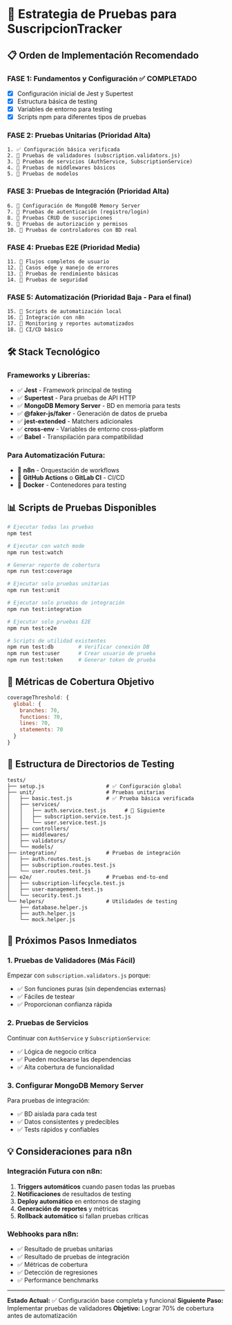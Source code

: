 # 🧪 Estrategia de Pruebas para SuscripcionTracker

## 📋 Orden de Implementación Recomendado

### **FASE 1: Fundamentos y Configuración** ✅ **COMPLETADO**
- [x] Configuración inicial de Jest y Supertest
- [x] Estructura básica de testing
- [x] Variables de entorno para testing
- [x] Scripts npm para diferentes tipos de pruebas

### **FASE 2: Pruebas Unitarias (Prioridad Alta)**
```
1. ✅ Configuración básica verificada
2. 🔄 Pruebas de validadores (subscription.validators.js)
3. 🔄 Pruebas de servicios (AuthService, SubscriptionService)
4. 🔄 Pruebas de middlewares básicos
5. 🔄 Pruebas de modelos
```

### **FASE 3: Pruebas de Integración (Prioridad Alta)**
```
6. 🔄 Configuración de MongoDB Memory Server
7. 🔄 Pruebas de autenticación (registro/login)
8. 🔄 Pruebas CRUD de suscripciones
9. 🔄 Pruebas de autorización y permisos
10. 🔄 Pruebas de controladores con BD real
```

### **FASE 4: Pruebas E2E (Prioridad Media)**
```
11. 🔄 Flujos completos de usuario
12. 🔄 Casos edge y manejo de errores
13. 🔄 Pruebas de rendimiento básicas
14. 🔄 Pruebas de seguridad
```

### **FASE 5: Automatización (Prioridad Baja - Para el final)**
```
15. 🔄 Scripts de automatización local
16. 🔄 Integración con n8n
17. 🔄 Monitoring y reportes automatizados
18. 🔄 CI/CD básico
```

## 🛠 Stack Tecnológico

### **Frameworks y Librerías:**
- ✅ **Jest** - Framework principal de testing
- ✅ **Supertest** - Para pruebas de API HTTP  
- ✅ **MongoDB Memory Server** - BD en memoria para tests
- ✅ **@faker-js/faker** - Generación de datos de prueba
- ✅ **jest-extended** - Matchers adicionales
- ✅ **cross-env** - Variables de entorno cross-platform
- ✅ **Babel** - Transpilación para compatibilidad

### **Para Automatización Futura:**
- 🔄 **n8n** - Orquestación de workflows
- 🔄 **GitHub Actions** o **GitLab CI** - CI/CD
- 🔄 **Docker** - Contenedores para testing

## 📊 Scripts de Pruebas Disponibles

```bash
# Ejecutar todas las pruebas
npm test

# Ejecutar con watch mode
npm run test:watch

# Generar reporte de cobertura
npm run test:coverage

# Ejecutar solo pruebas unitarias
npm run test:unit

# Ejecutar solo pruebas de integración  
npm run test:integration

# Ejecutar solo pruebas E2E
npm run test:e2e

# Scripts de utilidad existentes
npm run test:db        # Verificar conexión DB
npm run test:user      # Crear usuario de prueba
npm run test:token     # Generar token de prueba
```

## 🎯 Métricas de Cobertura Objetivo

```javascript
coverageThreshold: {
  global: {
    branches: 70,
    functions: 70, 
    lines: 70,
    statements: 70
  }
}
```

## 📁 Estructura de Directorios de Testing

```
tests/
├── setup.js                    # ✅ Configuración global
├── unit/                       # Pruebas unitarias
│   ├── basic.test.js           # ✅ Prueba básica verificada
│   ├── services/               
│   │   ├── auth.service.test.js      # 🔄 Siguiente
│   │   ├── subscription.service.test.js
│   │   └── user.service.test.js
│   ├── controllers/
│   ├── middlewares/
│   ├── validators/
│   └── models/
├── integration/                # Pruebas de integración
│   ├── auth.routes.test.js
│   ├── subscription.routes.test.js
│   └── user.routes.test.js
├── e2e/                        # Pruebas end-to-end
│   ├── subscription-lifecycle.test.js
│   ├── user-management.test.js
│   └── security.test.js
└── helpers/                    # Utilidades de testing
    ├── database.helper.js
    ├── auth.helper.js
    └── mock.helper.js
```

## 🚀 Próximos Pasos Inmediatos

### **1. Pruebas de Validadores (Más Fácil)**
Empezar con `subscription.validators.js` porque:
- ✅ Son funciones puras (sin dependencias externas)
- ✅ Fáciles de testear
- ✅ Proporcionan confianza rápida

### **2. Pruebas de Servicios**
Continuar con `AuthService` y `SubscriptionService`:
- ✅ Lógica de negocio crítica
- ✅ Pueden mockearse las dependencias
- ✅ Alta cobertura de funcionalidad

### **3. Configurar MongoDB Memory Server**
Para pruebas de integración:
- ✅ BD aislada para cada test
- ✅ Datos consistentes y predecibles
- ✅ Tests rápidos y confiables

## 💡 Consideraciones para n8n

### **Integración Futura con n8n:**
1. **Triggers automáticos** cuando pasen todas las pruebas
2. **Notificaciones** de resultados de testing
3. **Deploy automático** en entornos de staging
4. **Generación de reportes** y métricas
5. **Rollback automático** si fallan pruebas críticas

### **Webhooks para n8n:**
- ✅ Resultado de pruebas unitarias
- ✅ Resultado de pruebas de integración  
- ✅ Métricas de cobertura
- ✅ Detección de regresiones
- ✅ Performance benchmarks

---

**Estado Actual:** ✅ Configuración base completa y funcional
**Siguiente Paso:** Implementar pruebas de validadores
**Objetivo:** Lograr 70% de cobertura antes de automatización

